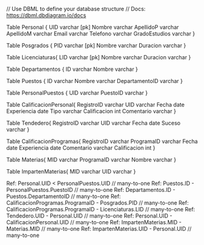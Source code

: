 // Use DBML to define your database structure
// Docs: https://dbml.dbdiagram.io/docs

Table Personal {
  UID varchar [pk]
  Nombre varchar
  ApellidoP varchar
  ApellidoM varchar
  Email varchar
  Telefono varchar
  GradoEstudios varchar
}

Table Posgrados {
  PID varchar [pk]
  Nombre varchar
  Duracion varchar
}

Table Licenciaturas{
  LID varchar [pk]
  Nombre varchar
  Duracion varchar
}



Table Departamentos {
  ID varchar
  Nombre varchar
}

Table Puestos {
  ID varchar
  Nombre varchar
  DepartamentoID varchar
}

Table PersonalPuestos {
  UID varchar
  PuestoID varchar
}


Table CalificacionPersonal{
  RegistroID varchar 
  UID varchar
  Fecha date
  Experiencia date
  Tipo varchar
  Calificacion int
  Comentario varchar
}

Table Tendedero{
  RegistroID varchar 
  UID varchar
  Fecha date
  Suceso varchar
}

Table CalificacionProgramas{
  RegistroID varchar 
  ProgramaID varchar
  Fecha date
  Experiencia date
  Comentario varchar
  Calificacion int
}

Table Materias{
  MID varchar 
  ProgramaID varchar
  Nombre varchar
}

Table ImpartenMaterias{
  MID varchar 
  UID varchar
}

Ref: Personal.UID < PersonalPuestos.UID // many-to-one
Ref: Puestos.ID - PersonalPuestos.PuestoID // many-to-one
Ref: Departamentos.ID - Puestos.DepartamentoID // many-to-one
Ref: CalificacionProgramas.ProgramaID - Posgrados.PID // many-to-one
Ref: CalificacionProgramas.ProgramaID - Licenciaturas.LID // many-to-one
Ref: Tendedero.UID - Personal.UID // many-to-one
Ref: Personal.UID - CalificacionPersonal.UID // many-to-one
Ref: ImpartenMaterias.MID - Materias.MID // many-to-one
Ref: ImpartenMaterias.UID - Personal.UID // many-to-one